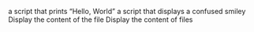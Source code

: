  a script that prints “Hello, World”
a script that displays a confused smiley 
Display the content of the file
Display the content of files
